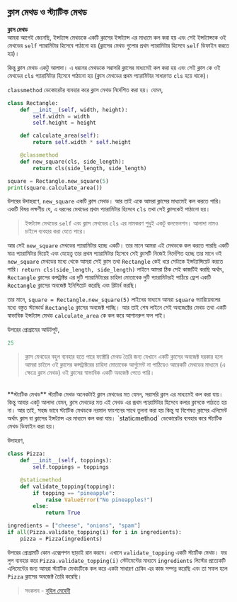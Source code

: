 ## ক্লাস মেথড ও স্ট্যাটিক মেথড   

**ক্লাস মেথড**   
আমরা আগেই জেনেছি, ইন্সট্যান্স মেথডকে একটি ক্লাসের ইন্সট্যান্স এর মাধ্যমে কল করা হয় এবং সেই ইন্সট্যান্সকে ওই মেথডের `self` প্যারামিটার হিসেবে পাঠানো হয় (ক্লাসের মেথড গুলোর প্রথম প্যারামিটার হিসেবে `self` ডিফাইন করতে হয়)।    

কিন্তু ক্লাস মেথড একটু আলাদা। এ ধরনের মেথডকে সরাসরি ক্লাসের মাধ্যমেই কল করা হয় এবং সেই ক্লাস কে ওই মেথডের `cls` প্যারামিটার হিসেবে পাঠানো হয় (ক্লাস মেথডের প্রথম প্যারামিটার সাধারণত `cls` হয়ে থাকে)।    

`classmethod` ডেকোরেটর ব্যবহার করে ক্লাস মেথড নির্দেশিত করা হয়। যেমন,    

```python
class Rectangle:
    def __init__(self, width, height):
        self.width = width
        self.height = height

    def calculate_area(self):
        return self.width * self.height

    @classmethod
    def new_square(cls, side_length):
        return cls(side_length, side_length)

square = Rectangle.new_square(5)
print(square.calculate_area())
```

উপরের উদাহরণে, `new_square` একটি ক্লাস মেথড। আর তাই একে আমরা ক্লাসের মাধ্যমেই কল করতে পারি। একটি বিষয় লক্ষণীয় যে, এ ধরনের মেথডের প্রথম প্যারামিটার হিসেবে `cls` তথা সেই ক্লাসকেই পাঠানো হয়।    

> ইন্সট্যান্স মেথডের `self` এবং ক্লাস মেথডের `cls` এর নামকরণ শুধুই একটু কনভেনশন। আলাদা নামও চাইলে ব্যবহার করা যেতে পারে।    

আর সেই `new_square` মেথডের প্যারামিটার হচ্ছে একটি। তার মানে আমরা এই মেথডকে কল করতে পারছি একটি মাত্র প্যারামিটার দিয়েই এবং যেহেতু তার প্রথম প্যারামিটার হিসেবে সেই ক্লাসটি নিজেই নির্দেশিত হচ্ছে তার মানে ওই `new_square` মেথডের মধ্যে থেকে আমরা সেই ক্লাস তথা `Rectangle` কেই ধরে সেটাকে ইন্সট্যান্সিয়েট করতে পারি। `return cls(side_length, side_length)`  লাইনে আমরা ঠিক সেই কাজটিই করছি অর্থাৎ, `Rectangle` ক্লাসের কন্সট্রাক্টর এর দুটি প্যারামিটারের চাহিদা মোতাবেক দুটি প্যারামিটারই পাঠিয়ে ফ্রেশ একটি `Rectangle` ক্লাসের অবজেক্ট ইনিশিয়েট করেছি এবং রিটার্ন করছি।    

তার মানে, `square = Rectangle.new_square(5)` লাইনের মাধ্যমে আমরা `square` ভ্যারিয়েবলের মধ্যে বস্তুত স্ট্যান্ডার্ড `Rectangle` ক্লাসের অবজেক্ট পাচ্ছি। আর তাই শেষ লাইনে সেই অবজেক্টের মেথড তথা একটি স্বাভাবিক ইন্সট্যান্স মেথড `calculate_area` কে কল করে আশানরুপ ফল পাই।   

উপরের প্রোগ্রামের আউটপুট, 

```python
25
```

> ক্লাস মেথডের বহুল ব্যবহার হতে পারে ফ্যাক্টরি মেথড তৈরি জন্য যেখানে একটি ক্লাসের অবজেক্ট দরকার হলে আমরা চাইলে ওই ক্লাসের কন্সট্রাক্টরের চাহিদা মোতাবেক আর্গুমেন্ট না পাঠিয়েও আরেকটি মেথডের মাধ্যমে (এ ক্ষেত্রে ক্লাস মেথড) ওই ক্লাসের স্বাভাবিক একটি অবজেক্ট পেতে পারি।   

<br/>
**স্ট্যাটিক মেথড**   
স্ট্যাটিক মেথড অনেকটাই ক্লাস মেথডের মত যেমন, সরাসরি ক্লাস এর মাধ্যমেই কল করা যায়। কিন্তু আবার একটু আলাদা যেমন, ক্লাস মেথডের মত এই মেথড এর প্রথম প্যারামিটার হিসেবে কলার ক্লাসকে পাঠাতে হয় না।    
আর তাই, সহজ ভাবে স্ট্যাটিক মেথডকে নরমাল ফাংশনের সাথে তুলনা করা হয় কিন্তু যা বিশেষত ক্লাসের এলিমেন্ট অর্থাৎ ক্লাস বা ক্লাসের ইন্সট্যান্স এর মাধ্যমে কল করা যায়। `staticmethod` ডেকোরেটর ব্যবহার করে স্ট্যাটিক মেথড ডিফাইন করা হয়।    

উদাহরণ, 

```python
class Pizza:
    def __init__(self, toppings):
        self.toppings = toppings

    @staticmethod
    def validate_topping(topping):
        if topping == "pineapple":
            raise ValueError("No pineapples!")
        else:
            return True

ingredients = ["cheese", "onions", "spam"]
if all(Pizza.validate_topping(i) for i in ingredients):
    pizza = Pizza(ingredients)
```

উপরের প্রোগ্রামটি কোন এক্সেপশন ছাড়াই রান করবে। এখানে `validate_topping` একটি স্ট্যাটিক মেথড। ফর লুপ ব্যবহার করে `Pizza.validate_topping(i)` স্টেটমেন্টের মাধ্যমে `ingredients` লিস্টের প্রত্যেকটি এলিমেন্টের জন্য আমরা স্ট্যাটিক মেথডটিকে কল করে একটা সাধারণ চেকিং এর কাজ সম্পন্ন করেছি এবং তা সফল হলে `Pizza` ক্লাসের অবজেক্ট তৈরি করেছি।    

>  সংকলন - [নুহিল মেহেদী](https://nuhil.net)

 

